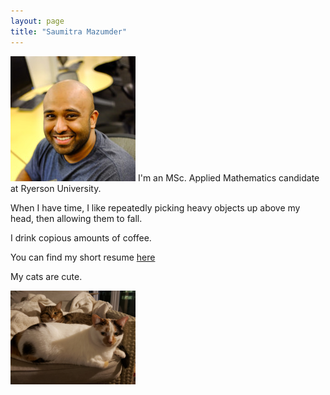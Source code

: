```yaml
---
layout: page
title: "Saumitra Mazumder"
---
```


<img src="/assets/me.jpg" width="200" height="200"> I'm an MSc. Applied Mathematics candidate at Ryerson University.

When I have time, I like repeatedly picking heavy objects up above my head, then allowing them to fall. 

I drink copious amounts of coffee. 

You can find my short resume [here](assets/thesis.pdf)

My cats are cute.

<img src="/assets/cats.jpg" width="200" height="150">
